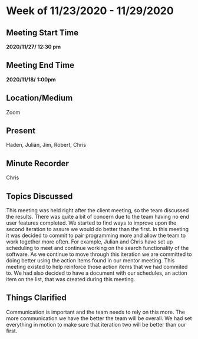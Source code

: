 # Week of 11/23/2020 - 11/29/2020

## Meeting Start Time

 **2020/11/27/ 12:30 pm** 

## Meeting End Time

**2020/11/18/ 1:00pm** 

## Location/Medium

Zoom

## Present

 Haden, Julian, Jim, Robert, Chris

## Minute Recorder

Chris

## Topics Discussed

This meeting was held right after the client meeting, so the team discussed the results. There was quite a bit of concern due to the team having no end user 
features completed. We started to find ways to improve upon the second iteration to assure we would do better than the first. In this meeting it was decided to commit
to pair programming more and allow the team to work together more often. For example, Julian and Chris have set up scheduling to meet and continue working on the search
functionality of the software. As we continue to move through this iteration we are committed to doing better using the action items found in our mentor meeting. 
This meeting existed to help reinforce those action items that we had commited to. We had also decided to have a document with our schedules, an action item on the list, 
that was created during this meeting.


## Things Clarified

Communication is important and the team needs to rely on this more. The more communication we have the better the team will be overall. 
We had set everything in motion to make sure that iteration two will be better than our first.

